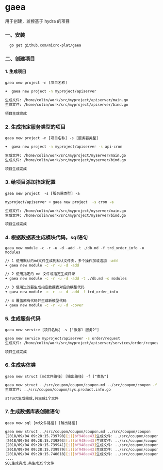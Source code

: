 # gaea

用于创建，监控基于 hydra 的项目

### 一、安装

```sh
  go get github.com/micro-plat/gaea
```

### 二、创建项目

#### 1. 生成项目

`gaea new project -n [项目名称]`

```sh
➜  gaea new project -n myproject/apiserver

生成文件: /home/colin/work/src/myproject/apiserver/main.go
生成文件: /home/colin/work/src/myproject/apiserver/bind.go

项目生成完成
```

### 2. 生成指定服务类型的项目

`gaea new project -n [项目名称] -s [服务器类型]`

```sh
➜  gaea new project -n myproject/apiserver -s api-cron

生成文件: /home/colin/work/src/myproject/myserver/main.go
生成文件: /home/colin/work/src/myproject/myserver/bind.go

项目生成完成
```

### 3. 给项目添加指定配置

`gaea new project  -s [服务器类型] -a`

```sh
myproject/apiserver ➜ gaea new project  -s cron -a

生成文件: /home/colin/work/src/myproject/myserver/main.go
生成文件: /home/colin/work/src/myproject/myserver/bind.go

项目生成完成
```

### 4. 根据数据表生成模块代码，sql语句

`gaea new module -c -r -u -d -add -t ./db.md -f trd_order_info -o modules`

```sh
// 1 使用默认的md文件生成到默认文件夹，多个操作加或追加 -add
➜ gaea new module -c -r -u -d -add

// 2 使用指定的 md 文件或指定生成目录 
➜ gaea new module -c -r -u -d -add -t ./db.md -o modules

// 3 使用过滤器生成指定数据表对应的模型代码
➜ gaea new module -c -r -u -d -add -f trd_order_info

// 4 覆盖原有代码并生成新模型代码
➜ gaea new module -c -r -u -d -cover

```

### 5. 生成服务代码

`gaea new service [项目名称] -s ["服务1 服务2"]`

```sh
gaea new service myproject/apiserver -s order/request
生成文件: /home/colin/work/src/myproject/apiserver/services/order/request.go

项目生成完成
```

### 6. 生成实体类

`gaea new struct [md文件路径] [输出路径] -f ["表名"]`

```sh
gaea new struct ../src/coupon/coupon/coupon.md ../src/coupon/coupon -f "sys_product_info"
生成文件: ../src/coupon/coupon/sys.product.info.go

struct生成完成,共生成1个文件
```

### 7. 生成数据库表创建语句

`gaea new sql [md文件路径] [输出路径]`

```sh
gaea new struct ../src/coupon/coupon/coupon.md ../src/coupon/coupon
[2018/09/04 09:28:15.739798][i][bf948ee43]生成文件: ../src/coupon/coupon/trd_order_info.sql
[2018/09/04 09:28:15.739893][i][bf948ee43]生成文件: ../src/coupon/coupon/prd_repository_time.sql
[2018/09/04 09:28:15.739941][i][bf948ee43]生成文件: ../src/coupon/coupon/prd_coupon_temp_pool.sql
[2018/09/04 09:28:15.739979][i][bf948ee43]生成文件: ../src/coupon/coupon/trd_order_refund.sql
[2018/09/04 09:28:15.740018][i][bf948ee43]生成文件: ../src/coupon/coupon/sys_supplier_record.sql
....
SQL生成完成,共生成35个文件
```
